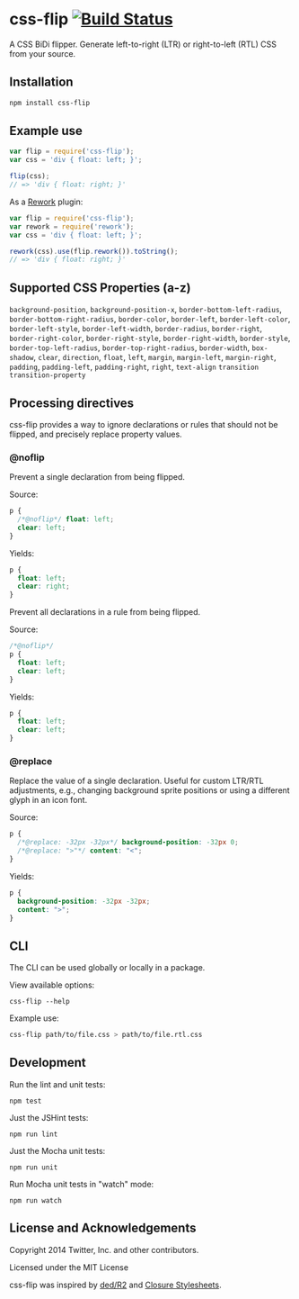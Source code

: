 # css-flip [![Build Status](https://travis-ci.org/twitter/css-flip.png)](https://travis-ci.org/twitter/css-flip)

A CSS BiDi flipper. Generate left-to-right (LTR) or right-to-left (RTL) CSS from your source.

## Installation

```sh
npm install css-flip
```

## Example use

```js
var flip = require('css-flip');
var css = 'div { float: left; }';

flip(css);
// => 'div { float: right; }'
```

As a [Rework](https://github.com/reworkcss/rework) plugin:

```js
var flip = require('css-flip');
var rework = require('rework');
var css = 'div { float: left; }';

rework(css).use(flip.rework()).toString();
// => 'div { float: right; }'
```

## Supported CSS Properties (a-z)

`background-position`,
`background-position-x`,
`border-bottom-left-radius`,
`border-bottom-right-radius`,
`border-color`,
`border-left`,
`border-left-color`,
`border-left-style`,
`border-left-width`,
`border-radius`,
`border-right`,
`border-right-color`,
`border-right-style`,
`border-right-width`,
`border-style`,
`border-top-left-radius`,
`border-top-right-radius`,
`border-width`,
`box-shadow`,
`clear`,
`direction`,
`float`,
`left`,
`margin`,
`margin-left`,
`margin-right`,
`padding`,
`padding-left`,
`padding-right`,
`right`,
`text-align`
`transition`
`transition-property`

## Processing directives

css-flip provides a way to ignore declarations or rules that should not be
flipped, and precisely replace property values.

### @noflip

Prevent a single declaration from being flipped.

Source:

```css
p {
  /*@noflip*/ float: left;
  clear: left;
}
```

Yields:

```css
p {
  float: left;
  clear: right;
}
```

Prevent all declarations in a rule from being flipped.

Source:

```css
/*@noflip*/
p {
  float: left;
  clear: left;
}
```

Yields:

```css
p {
  float: left;
  clear: left;
}
```

### @replace

Replace the value of a single declaration. Useful for custom LTR/RTL
adjustments, e.g., changing background sprite positions or using a
different glyph in an icon font.

Source:

```css
p {
  /*@replace: -32px -32px*/ background-position: -32px 0;
  /*@replace: ">"*/ content: "<";
}
```

Yields:

```css
p {
  background-position: -32px -32px;
  content: ">";
}
```

## CLI

The CLI can be used globally or locally in a package.

View available options:

```
css-flip --help
```

Example use:

```sh
css-flip path/to/file.css > path/to/file.rtl.css
```

## Development

Run the lint and unit tests:

```
npm test
```

Just the JSHint tests:

```
npm run lint
```

Just the Mocha unit tests:

```
npm run unit
```

Run Mocha unit tests in "watch" mode:

```
npm run watch
```

## License and Acknowledgements

Copyright 2014 Twitter, Inc. and other contributors.

Licensed under the MIT License

css-flip was inspired by [ded/R2](https://github.com/ded/R2) and
[Closure Stylesheets](https://code.google.com/p/closure-stylesheets/).

